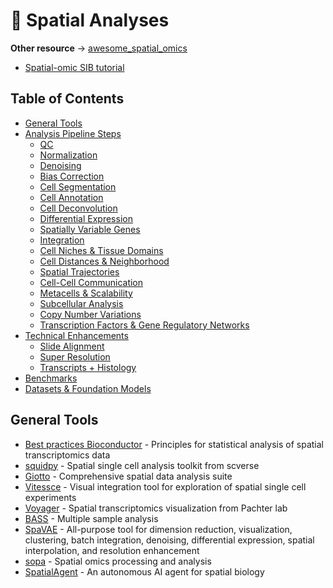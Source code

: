 # 🌌 Spatial Analyses

**Other resource** → [awesome_spatial_omics](https://github.com/crazyhottommy/awesome_spatial_omics)

- [Spatial-omic SIB tutorial](https://elixir-europe-training.github.io/ELIXIR-SCO-spatial-omics/presentations.html)

## Table of Contents
- [General Tools](#general-tools)
- [Analysis Pipeline Steps](#analysis-pipeline-steps)
  - [QC](#qc)
  - [Normalization](#normalization)
  - [Denoising](#denoising)
  - [Bias Correction](#bias-correction)
  - [Cell Segmentation](#cell-segmentation)
  - [Cell Annotation](#cell-annotation)
  - [Cell Deconvolution](#cell-deconvolution)
  - [Differential Expression](#differential-expression)
  - [Spatially Variable Genes](#spatially-variable-genes)
  - [Integration](#integration)
  - [Cell Niches & Tissue Domains](#cell-niches--tissue-domains)
  - [Cell Distances & Neighborhood](#cell-distances--neighborhood)
  - [Spatial Trajectories](#spatial-trajectories)
  - [Cell-Cell Communication](#cell-cell-communication)
  - [Metacells & Scalability](#metacells--scalability)
  - [Subcellular Analysis](#subcellular-analysis)
  - [Copy Number Variations](#copy-number-variations)
  - [Transcription Factors & Gene Regulatory Networks](#transcription-factors--gene-regulatory-networks)
- [Technical Enhancements](#technical-enhancements)
  - [Slide Alignment](#slide-alignment)
  - [Super Resolution](#super-resolution)
  - [Transcripts + Histology](#transcripts--histology)
- [Benchmarks](#benchmarks)
- [Datasets & Foundation Models](#datasets--foundation-models)

## General Tools

- [Best practices Bioconductor](https://lmweber.org/OSTA/) - Principles for statistical analysis of spatial transcriptomics data
- [squidpy](https://squidpy.readthedocs.io/en/stable/) - Spatial single cell analysis toolkit from scverse
- [Giotto](https://giottosuite.readthedocs.io/en/latest/) - Comprehensive spatial data analysis suite
- [Vitessce](http://vitessce.io/) - Visual integration tool for exploration of spatial single cell experiments
- [Voyager](https://github.com/pachterlab/voyager) - Spatial transcriptomics visualization from Pachter lab
- [BASS](https://genomebiology.biomedcentral.com/articles/10.1186/s13059-022-02734-7) - Multiple sample analysis
- [SpaVAE](https://github.com/ttgump/spaVAE) - All-purpose tool for dimension reduction, visualization, clustering, batch integration, denoising, differential expression, spatial interpolation, and resolution enhancement
- [sopa](https://github.com/gustaveroussy/sopa) - Spatial omics processing and analysis
- [SpatialAgent](https://www.biorxiv.org/content/10.1101/2025.04.03.646459v1.full.pdf) - An autonomous AI agent for spatial biology